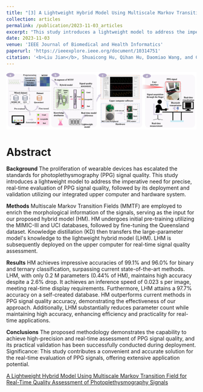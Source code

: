 ```yaml
---
title: "[3] A Lightweight Hybrid Model Using Multiscale Markov Transition Field for Real-Time Quality Assessment of Photoplethysmography Signals"
collection: articles
permalink: /publication/2023-11-03_articles
excerpt: "This study introduces a lightweight model to address the imperative need for precise, real-time evaluation of PPG signal quality, followed by its deployment and validation utilizing our integrated upper computer and hardware system<br/><br/><img src='/images/JBHI-1.jpg'><br/>"
date: 2023-11-03
venue: 'IEEE Journal of Biomedical and Health Informatics'
paperurl: 'https://ieeexplore.ieee.org/document/10314751' 
citation: '<b>Liu Jian</b>, Shuaicong Hu, Qihan Hu, Daomiao Wang, and Cuiwei Yang. "A Lightweight Hybrid Model Using Multiscale Markov Transition Field for Real-Time Quality Assessment of Photoplethysmography Signals." IEEE Journal of Biomedical and Health Informatics (2023).'
---
```


![](/images/JBHI-1.jpg)

Abstract
==========
**Background**
The proliferation of wearable devices has escalated the standards for photoplethysmography (PPG) signal quality. This study introduces a lightweight model to address the imperative need for precise, real-time evaluation of PPG signal quality, followed by its deployment and validation utilizing our integrated upper computer and hardware system.

**Methods**
Multiscale Markov Transition Fields (MMTF) are employed to enrich the morphological information of the signals, serving as the input for our proposed hybrid model (HM). HM undergoes initial pre-training utilizing the MIMIC-III and UCI databases, followed by fine-tuning the Queensland dataset. Knowledge distillation (KD) then transfers the large-parameter model's knowledge to the lightweight hybrid model (LHM). LHM is subsequently deployed on the upper computer for real-time signal quality assessment. 

**Results**
HM achieves impressive accuracies of 99.1% and 96.0% for binary and ternary classification, surpassing current state-of-the-art methods. LHM, with only 0.2 M parameters (0.44% of HM), maintains high accuracy despite a 2.6% drop. It achieves an inference speed of 0.023 s per image, meeting real-time display requirements. Furthermore, LHM attains a 97.7% accuracy on a self-created database. HM outperforms current methods in PPG signal quality accuracy, demonstrating the effectiveness of our approach. Additionally, LHM substantially reduces parameter count while maintaining high accuracy, enhancing efficiency and practicality for real-time applications.

**Conclusions**
The proposed methodology demonstrates the capability to achieve high-precision and real-time assessment of PPG signal quality, and its practical validation has been successfully conducted during deployment. Significance: This study contributes a convenient and accurate solution for the real-time evaluation of PPG signals, offering extensive application potential.

<dl>
	<script type="text/javascript" src="//cdn.plu.mx/widget-details.js"></script>
	<a href="https://plu.mx/plum/a/?doi=10.1186/s13059-024-03182-1" class="plumx-details" data-site="plum" data-hide-when-empty="true">A Lightweight Hybrid Model Using Multiscale Markov Transition Field for Real-Time Quality Assessment of Photoplethysmography Signals</a>
</dl>

<dl>
	<script type="text/javascript" src="https://d1bxh8uas1mnw7.cloudfront.net/assets/embed.js"></script><div class="altmetric-embed" data-badge-type="donut" data-altmetric-id="159566645"></div>
</dl>

